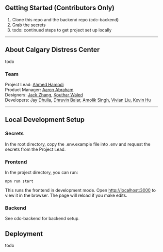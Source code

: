 ## Getting Started (Contributors Only)

1. Clone this repo and the backend repo (cdc-backend)
2. Grab the secrets
3. todo: continued steps to get project set up locally

---

## About Calgary Distress Center

todo

### Team

Project Lead: [Ahmed Hamodi](https://github.com/ahmedhamodi)\
Product Manager: [Aaron Abraham](https://github.com/aaronabraham311)\
Designers: [Jack Zhang](https://github.com/fakesquid), [Kouthar Waled](https://github.com/kouthar)\
Developers: [Jay Dhulia](https://github.com/jaydhulia), [Dhruvin Balar](https://github.com/drbalar), [Amolik Singh](https://github.com/amoliksingh), [Vivian Liu](https://github.com/vivianliu0), [Kevin Hu](https://github.com/andstun)

---

## Local Development Setup

### Secrets

In the root directory, copy the .env.example file into .env and request the secrets from the Project Lead.

### Frontend

In the project directory, you can run:

```
npm run start
```

This runs the frontend in development mode.
Open [http://localhost:3000](http://localhost:3000) to view it in the browser.
The page will reload if you make edits.

### Backend

See cdc-backend for backend setup.

## Deployment

todo
